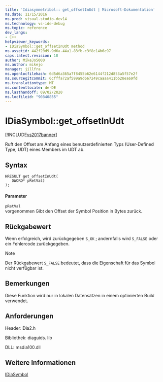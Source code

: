 ```yaml
---
title: 'Idiasymmetribol:: get_offsetInUdt | Microsoft-Dokumentation'
ms.date: 11/15/2016
ms.prod: visual-studio-dev14
ms.technology: vs-ide-debug
ms.topic: reference
dev_langs:
- C++
helpviewer_keywords:
- IDiaSymbol::get_offsetInUdt method
ms.assetid: 442f20d9-9d6a-44a1-83fb-c3f8c14b6c97
caps.latest.revision: 10
author: MikeJo5000
ms.author: mikejo
manager: jillfra
ms.openlocfilehash: 6d5d6a365a7f8455b62e6144f212d853a5f57e2f
ms.sourcegitcommit: 6cfffa72af599a9d667249caaaa411bb28ea69fd
ms.translationtype: MT
ms.contentlocale: de-DE
ms.lasthandoff: 09/02/2020
ms.locfileid: "90840855"
---
```

# <a name="idiasymbolget_offsetinudt"></a>IDiaSymbol::get_offsetInUdt
[!INCLUDE[vs2017banner](../../includes/vs2017banner.md)]

Ruft den Offset am Anfang eines benutzerdefinierten Typs (User-Defined Type, UDT) eines Members im UDT ab.  
  
## <a name="syntax"></a>Syntax  
  
```cpp#  
HRESULT get_offsetInUdt(   
   DWORD* pRetVal)  
);  
```  
  
#### <a name="parameters"></a>Parameter  
 `pRetVal`  
 vorgenommen Gibt den Offset der Symbol Position in Bytes zurück.  
  
## <a name="return-value"></a>Rückgabewert  
 Wenn erfolgreich, wird zurückgegeben `S_OK` ; andernfalls wird `S_FALSE` oder ein Fehlercode zurückgegeben.  
  
> [!NOTE]
> Der Rückgabewert `S_FALSE` bedeutet, dass die Eigenschaft für das Symbol nicht verfügbar ist.  
  
## <a name="remarks"></a>Bemerkungen  
 Diese Funktion wird nur in lokalen Datensätzen in einem optimierten Build verwendet.  
  
## <a name="requirements"></a>Anforderungen  
 Header: Dia2.h  
  
 Bibliothek: diaguids. lib  
  
 DLL: msdia100.dll  
  
## <a name="see-also"></a>Weitere Informationen  
 [IDiaSymbol](../../debugger/debug-interface-access/idiasymbol.md)
